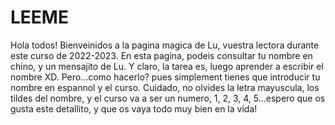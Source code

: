 # LEEME

Hola todos! Bienveinidos a la pagina magica de Lu, vuestra lectora durante este curso de 2022-2023. En esta pagina, podeis consultar tu nombre en chino, y un mensajito de Lu. Y claro, la tarea es, luego aprender a escribir el nombre XD.
Pero...como hacerlo? pues simplement tienes que introducir tu nombre en espannol y el curso. Cuidado, no olvides la letra mayuscula, los tildes del nombre, y el curso va a ser un numero, 1, 2, 3, 4, 5...espero que os gusta este detallito, y que os vaya todo muy bien en la vida!
